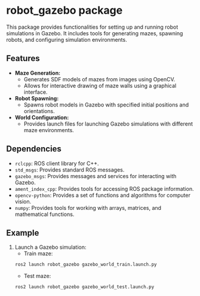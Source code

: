 # robot_gazebo package

This package provides functionalities for setting up and running robot simulations in Gazebo. It includes tools for generating mazes, spawning robots, and configuring simulation environments. 

## Features

* **Maze Generation:** 
    * Generates SDF models of mazes from images using OpenCV.
    * Allows for interactive drawing of maze walls using a graphical interface.
* **Robot Spawning:**
    * Spawns robot models in Gazebo with specified initial positions and orientations. 
* **World Configuration:**
    * Provides launch files for launching Gazebo simulations with different maze environments.

## Dependencies

* `rclcpp`: ROS client library for C++.
* `std_msgs`: Provides standard ROS messages. 
* `gazebo_msgs`: Provides messages and services for interacting with Gazebo. 
* `ament_index_cpp`: Provides tools for accessing ROS package information. 
* `opencv-python`: Provides a set of functions and algorithms for computer vision.
* `numpy`:  Provides tools for working with arrays, matrices, and mathematical functions.

## Example

1. Launch a Gazebo simulation:
    * Train maze:
    ```bash
    ros2 launch robot_gazebo gazebo_world_train.launch.py
    ```
    * Test maze:
    ```bash
    ros2 launch robot_gazebo gazebo_world_test.launch.py
    ```



